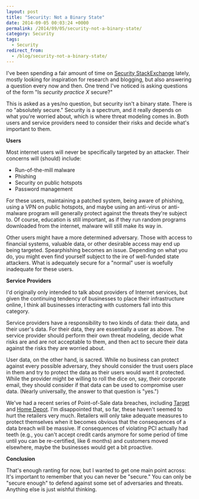 ```yaml
---
layout: post
title: "Security: Not a Binary State"
date: 2014-09-05 00:03:24 +0000
permalink: /2014/09/05/security-not-a-binary-state/
category: Security
tags:
  - Security
redirect_from:
  - /blog/security-not-a-binary-state/
---
```

I've been spending a fair amount of time on [Security StackExchange](https://security.stackexchange.com) lately, mostly looking for inspiration for research and blogging, but also answering a question every now and then.  One trend I've noticed is asking questions of the form "Is *security practice X* secure?"

This is asked as a yes/no question, but security isn't a binary state.  There is no "absolutely secure."  Security is a spectrum, and it really depends on what you're worried about, which is where threat modeling comes in.  Both users and service providers need to consider their risks and decide what's important to them.

**Users**

Most internet users will never be specifically targeted by an attacker.  Their concerns will (should) include:

- Run-of-the-mill malware
- Phishing
- Security on public hotspots
- Password management

For these users, maintaining a patched system, being aware of phishing, using a VPN on public hotspots, and maybe using an anti-virus or anti-malware program will generally protect against the threats they're subject to.  Of course, education is still important, as if they run random programs downloaded from the internet, malware will still make its way in.

Other users might have a more determined adversary.  Those with access to financial systems, valuable data, or other desirable access may end up being targeted.  Spearphishing becomes an issue.  Depending on what you do, you might even find yourself subject to the ire of well-funded state attackers.  What is adequately secure for a "normal" user is woefully inadequate for these users.

**Service Providers**

I'd originally only intended to talk about providers of Internet services, but given the continuing tendency of businesses to place their infrastructure online, I think all businesses interacting with customers fall into this category.

Service providers have a responsibility to two kinds of data: their data, and their user's data.  For their data, they are essentially a user as above.  The service provider should perform their own threat modeling, decide what risks are and are not acceptable to them, and then act to secure their data against the risks they are worried about.

User data, on the other hand, is sacred.  While no business can protect against every possible adversary, they should consider the trust users place in them and try to protect the data as their users would want it protected.  While the provider might be willing to roll the dice on, say, their corporate email, they should consider if that data can be used to compromise user data.  (Nearly universally, the answer to that question is "yes.")

We've had a recent series of Point-of-Sale data breaches, including [Target](https://web.archive.org/web/20150129074203/https://corporate.target.com/about/payment-card-issue.aspx) and [Home Depot](http://krebsonsecurity.com/2014/09/banks-credit-card-breach-at-home-depot/).  I'm disappointed that, so far, these haven't seemed to hurt the retailers very much.  Retailers will only take adequate measures to protect themselves when it becomes obvious that the consequences of a data breach will be massive.  If consequences of violating PCI actually had teeth (e.g., you can't accept credit cards anymore for some period of time until you can be re-certified, like 6 months) and customers moved elsewhere, maybe the businesses would get a bit proactive.

**Conclusion**

That's enough ranting for now, but I wanted to get one main point across: It's important to remember that you can never be "secure."  You can only be "secure enough" to defend against some set of adversaries and threats.  Anything else is just wishful thinking.
